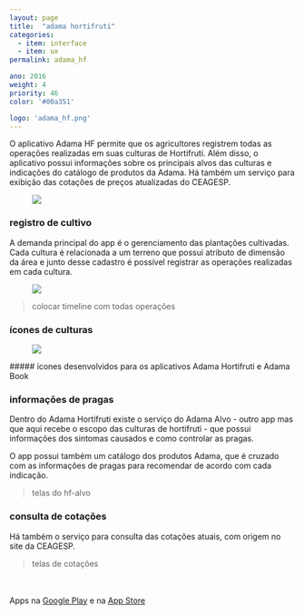 ```yaml
---
layout: page
title:  "adama hortifruti"
categories:
  - item: interface
  - item: ux
permalink: adama_hf

ano: 2016
weight: 4
priority: 46
color: '#00a351'

logo: 'adama_hf.png'
---
```


O aplicativo Adama HF permite que os agricultores registrem todas as operações realizadas em suas culturas de Hortifruti. Além disso, o aplicativo possui informações sobre os principais alvos das culturas e indicações do catálogo de produtos da Adama. Há também um serviço para exibição das cotações de preços atualizadas do CEAGESP.

<figure><img class="img_small" src="{{ site.baseurl }}/assets/adama_hf/func.png"/></figure>

### registro de cultivo

A demanda principal do app é o gerenciamento das plantações cultivadas. Cada cultura é relacionada a um terreno que possui atributo de dimensão da área e junto desse cadastro é possível registrar as operações realizadas em cada cultura.

<figure><img class="img_small" src="{{ site.baseurl }}/assets/adama_hf/proj_hortifruti.png"/></figure>

> colocar timeline com todas operações

### ícones de culturas

<figure><img class="img_small" src="{{ site.baseurl }}/assets/adama_book/culturas.png"/></figure>
##### ícones desenvolvidos para os aplicativos Adama Hortifruti e Adama Book

### informações de pragas

Dentro do Adama Hortifruti existe o serviço do Adama Alvo - outro app mas que aqui recebe o escopo das culturas de hortifruti - que possui informações dos sintomas causados e como controlar as pragas.

O app possui também um catálogo dos produtos Adama, que é cruzado com as informações de pragas para recomendar de acordo com cada indicação.
> telas do hf-alvo

### consulta de cotações

Há também o serviço para consulta das cotações atuais, com origem no site da CEAGESP.
> telas de cotações

<br><br>
Apps na [Google Play](https://play.google.com/store/apps/details?id=br.com.livetouch.adamahortifruti) e na [App Store](https://itunes.apple.com/br/app/adama-hf/id1171143876?mt=8)
